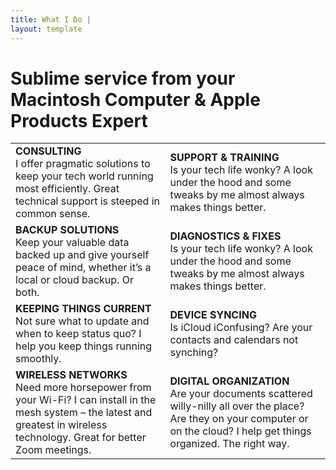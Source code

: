 ```yaml
---
title: What I Do |
layout: template
---
```


# Sublime service from your Macintosh Computer & Apple Products Expert

|                                                                                                                                                 |                    |
|-------------------------------------------------------------------------------------------------------------------------------------------------|--------------------|
| **CONSULTING**<br>I offer pragmatic solutions to keep your tech world running most efficiently. Great technical support is steeped in common sense. | **SUPPORT & TRAINING**<br>Is your tech life wonky? A look under the hood and some tweaks by me almost always makes things better. |
| **BACKUP SOLUTIONS**<br>Keep your valuable data backed up and give yourself peace of mind, whether it’s a local or cloud backup. Or both. | **DIAGNOSTICS & FIXES**<br>Is your tech life wonky? A look under the hood and some tweaks by me almost always makes things better. |
| **KEEPING THINGS CURRENT**<br>Not sure what to update and when to keep status quo? I help you keep things running smoothly. | **DEVICE SYNCING**<br>Is iCloud iConfusing? Are your contacts and calendars not synching? |
| **WIRELESS NETWORKS**<br>Need more horsepower from your Wi-Fi? I can install in the mesh system – the latest and greatest in wireless technology. Great for better Zoom meetings. | **DIGITAL ORGANIZATION**<br>Are your documents scattered willy-nilly all over the place? Are they on your computer or on the cloud? I help get things organized. The right way. |
